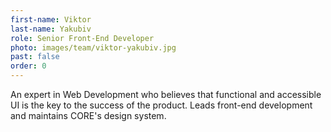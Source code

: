 ```yaml
---
first-name: Viktor
last-name: Yakubiv
role: Senior Front-End Developer
photo: images/team/viktor-yakubiv.jpg
past: false
order: 0
---
```

An expert in Web Development who believes that functional and accessible UI is the key to the success of the product. Leads front-end development and maintains CORE's design system.
